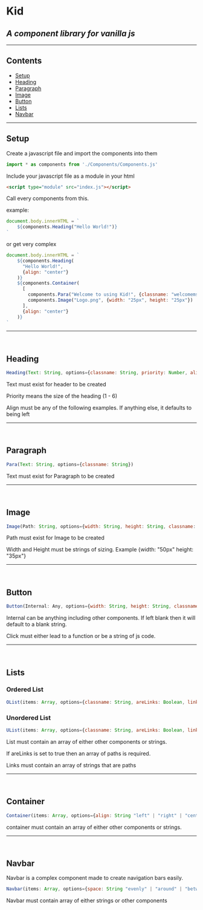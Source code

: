 # Kid

## _A component library for vanilla js_

----
## Contents
  - [Setup](#setup)
  - [Heading](#heading)
  - [Paragraph](#paragraph)
  - [Image](#image)
  - [Button](#button)
  - [Lists](#lists)
  - [Navbar](#navbar)

---

## Setup

Create a javascript file and import the components into them
```js
import * as components from './Components/Components.js'
```
Include your javascript file as a module in your html
```html
<script type="module" src="index.js"></script>
```

Call every components from this.
<p>example:

```js
document.body.innerHTML = `
    ${components.Heading("Hello World!")}
`
```
or get very complex
```js
document.body.innerHTML = `
    ${components.Heading(
      "Hello World!", 
      {align: "center"}
    )}
    ${components.Container(
      [
        components.Para("Welcome to using Kid!", {classname: "welcomemsg"}),
        components.Image("Logo.png", {width: "25px", height: "25px"})
      ],
      {align: "center"}
    )}
`
```

---
&nbsp;

## Heading

```js
Heading(Text: String, options={classname: String, priority: Number, align: String "left" | "right" | "center"})
```

Text must exist for header to be created
<p>Priority means the size of the heading (1 - 6)
<p>Align must be any of the following examples. If anything else, it defaults to being left</p>

---
&nbsp;

## Paragraph

```js
Para(Text: String, options={classname: String})
```
Text must exist for Paragraph to be created


---
&nbsp;

## Image

```js
Image(Path: String, options={width: String, height: String, classname: String})
```

Path must exist for Image to be created
<p>Width and Height must be strings of sizing. Example {width: "50px" height: "35px"}

---
&nbsp;

## Button

```js
Button(Internal: Any, options={width: String, height: String, classname: String, click: String})
```

Internal can be anything including other components. If left blank then it will default to a blank string.
<p>Click must either lead to a function or be a string of js code.

---
&nbsp;

## Lists

### Ordered List
```js
OList(items: Array, options={classname: String, areLinks: Boolean, links: Array})
```

### Unordered List
```js
UList(items: Array, options={classname: String, areLinks: Boolean, links: Array})
```

List must contain an array of either other components or strings.
<p>If areLinks is set to true then an array of paths is required.
<p>Links must contain an array of strings that are paths

---
&nbsp;

## Container

```js
Container(items: Array, options={align: String "left" | "right" | "center"})
```

container must contain an array of either other components or strings.

---
&nbsp;


## Navbar

Navbar is a complex component made to create navigation bars easily.


```js
Navbar(items: Array, options={space: String "evenly" | "around" | "between"})
```

Navbar must contain array of either strings or other components